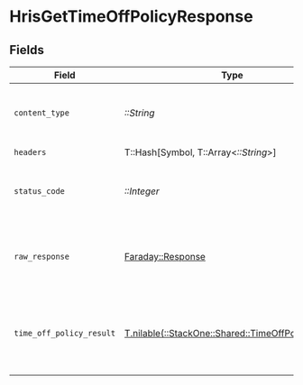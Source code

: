 # HrisGetTimeOffPolicyResponse


## Fields

| Field                                                                                            | Type                                                                                             | Required                                                                                         | Description                                                                                      |
| ------------------------------------------------------------------------------------------------ | ------------------------------------------------------------------------------------------------ | ------------------------------------------------------------------------------------------------ | ------------------------------------------------------------------------------------------------ |
| `content_type`                                                                                   | *::String*                                                                                       | :heavy_check_mark:                                                                               | HTTP response content type for this operation                                                    |
| `headers`                                                                                        | T::Hash[Symbol, T::Array<*::String*>]                                                            | :heavy_check_mark:                                                                               | N/A                                                                                              |
| `status_code`                                                                                    | *::Integer*                                                                                      | :heavy_check_mark:                                                                               | HTTP response status code for this operation                                                     |
| `raw_response`                                                                                   | [Faraday::Response](https://www.rubydoc.info/gems/faraday/Faraday/Response)                      | :heavy_check_mark:                                                                               | Raw HTTP response; suitable for custom response parsing                                          |
| `time_off_policy_result`                                                                         | [T.nilable(::StackOne::Shared::TimeOffPolicyResult)](../../models/shared/timeoffpolicyresult.md) | :heavy_minus_sign:                                                                               | The time off policy with the given identifier was retrieved.                                     |